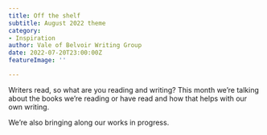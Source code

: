 ```yaml
---
title: Off the shelf
subtitle: August 2022 theme
category:
- Inspiration
author: Vale of Belvoir Writing Group
date: 2022-07-20T23:00:00Z
featureImage: ''

---
```

Writers read, so what are you reading and writing? This month we’re talking about the books we’re reading or have read and how that helps with our own writing. 

We’re also bringing along our works in progress.